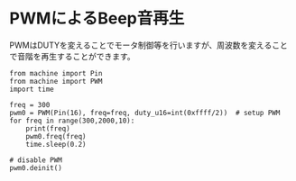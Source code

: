 # PWMによるBeep音再生

PWMはDUTYを変えることでモータ制御等を行いますが、周波数を変えることで音階を再生することができます。
```
from machine import Pin
from machine import PWM
import time

freq = 300
pwm0 = PWM(Pin(16), freq=freq, duty_u16=int(0xffff/2))  # setup PWM
for freq in range(300,2000,10): 
    print(freq)
    pwm0.freq(freq)
    time.sleep(0.2)

# disable PWM
pwm0.deinit()
```
